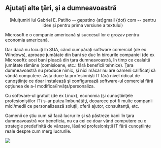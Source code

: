<?php require("../../entete.php"); ?> <?php require("../../base.php"); ?> <?php require("../../fonctions.php"); ?>

<div id="corps">

<h2>Ajutaţi alte ţări, şi a dumneavoastră</h2>

<center>(Mulţumiri lui Gabriel E. Patiño -- gepatino {at}gmail {dot} com --
pentru idee şi pentru prima versiune a textului)</center>

<p>Microsoft e o companie americană şi succesul lor e grozav pentru
economia americană.</p>
<p>Dar dacă nu locuiţi în SUA, când cumpăraţi software comercial (de ex Windows),
aproape jumătate din bani se duc în birourile companiei (de ex Microsoft): acei
bani pleacă din ţara dumneavoastră, în timp ce cealaltă jumătate rămâne (comisioane,
etc.: fără beneficii tehnice). Ţara dumneavoastră nu produce nimic, şi nici măcar nu are 
oameni calificaţi să vândă computere. Asta duce la profesionişti IT fără nivel
ridicat de cunoştiinţe ce doar instalează şi configurează software-ul comercial fără
opţiunea de a-l modifica/învăţa/personaliza.</p>

<p>Cu software-ul gratuit (de ex Linux), economia (şi cunoştiinţele
profesioniştilor IT) s-ar putea îmbunătăţi, deoarece pot fi multe
companii mici/medii ce personalizează soluţii, oferă ajutor, consultanţă, etc.</p>

<p>Oamenii ce ştiu cum să facă lucrurile şi să păstreze banii în ţara dumneavoastră vor
beneficia, nu ca cei ce doar vând computere cu o strategie predefinită de vânzare,
lăsând profesioniştii IT fără cunoştiinţe reale despre cum merg lucrurile.</p>

<img src="Images/earth.png" />

</div>


